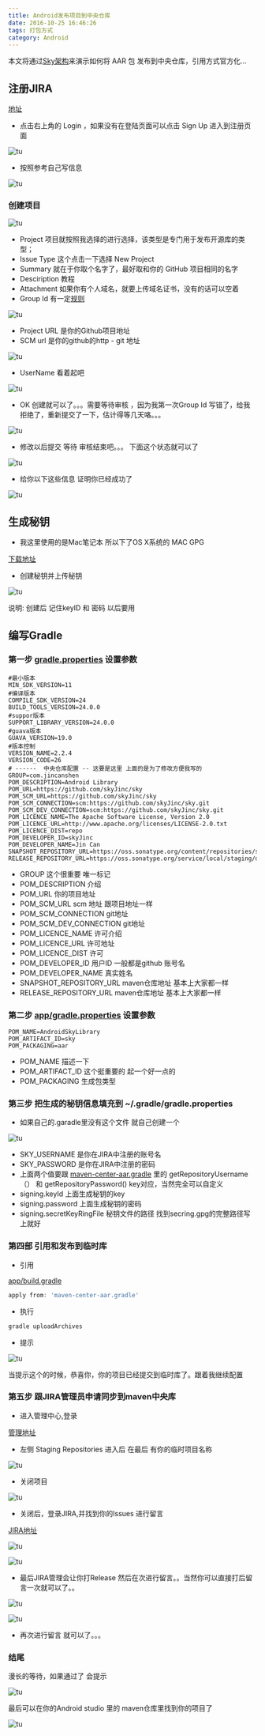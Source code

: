 ```yaml
---
title: Android发布项目到中央仓库
date: 2016-10-25 16:46:26
tags: 打包方式
category: Android
---
```

本文将通过[Sky架构](https://github.com/skyJinc/sky)来演示如何将 AAR 包 发布到中央仓库，引用方式官方化...

<!-- more -->

## 注册JIRA

[地址](https://issues.sonatype.org/)

 - 点击右上角的 Login ，如果没有在登陆页面可以点击 Sign Up 进入到注册页面

![tu](https://skyJinc.github.io/images/centermaven/1.png)

 - 按照参考自己写信息

![tu](https://skyJinc.github.io/images/centermaven/2.png)

### 创建项目

![tu](https://skyJinc.github.io/images/centermaven/3.png)

 - Project 项目就按照我选择的进行选择，该类型是专门用于发布开源库的类型；
 - Issue Type 这个点击一下选择 New Project
 - Summary 就在于你取个名字了，最好取和你的 GitHub 项目相同的名字
 - Desciription 教程
 - Attachment  如果你有个人域名，就要上传域名证书，没有的话可以空着
 - Group Id 有一定[规则](http://central.sonatype.org/pages/choosing-your-coordinates.html)

![tu](https://skyJinc.github.io/images/centermaven/4.png)

 - Project URL 是你的Github项目地址
 - SCM url  是你的github的http - git 地址

![tu](https://skyJinc.github.io/images/centermaven/6.png)

 - UserName 看着起吧

![tu](https://skyJinc.github.io/images/centermaven/5.png)

 - OK 创建就可以了。。。需要等待审核 ，因为我第一次Group Id 写错了，给我拒绝了，重新提交了一下，估计得等几天咯。。。

![tu](https://skyJinc.github.io/images/centermaven/7.png)

 -  修改以后提交 等待 审核结束吧。。。 下面这个状态就可以了

![tu](https://skyJinc.github.io/images/centermaven/8.png)

 - 给你以下这些信息 证明你已经成功了

![tu](https://skyJinc.github.io/images/centermaven/9.png)

## 生成秘钥

 - 我这里使用的是Mac笔记本 所以下了OS X系统的 MAC GPG

[下载地址](https://www.gnupg.org/download/index.html)

 -  创建秘钥并上传秘钥

![tu](https://skyJinc.github.io/images/centermaven/10.png)

说明: 创建后 记住keyID 和 密码 以后要用

## 编写Gradle

### 第一步 [gradle.properties](https://github.com/skyJinc/sky/blob/master/gradle.properties) 设置参数
```file
#最小版本
MIN_SDK_VERSION=11
#编译版本
COMPILE_SDK_VERSION=24
BUILD_TOOLS_VERSION=24.0.0
#suppor版本
SUPPORT_LIBRARY_VERSION=24.0.0
#guava版本
GUAVA_VERSION=19.0
#版本控制
VERSION_NAME=2.2.4
VERSION_CODE=26
# ------  中央仓库配置 -- 这要是这里 上面的是为了修改方便我写的
GROUP=com.jincanshen
POM_DESCRIPTION=Android Library
POM_URL=https://github.com/skyJinc/sky
POM_SCM_URL=https://github.com/skyJinc/sky
POM_SCM_CONNECTION=scm:https://github.com/skyJinc/sky.git
POM_SCM_DEV_CONNECTION=scm:https://github.com/skyJinc/sky.git
POM_LICENCE_NAME=The Apache Software License, Version 2.0
POM_LICENCE_URL=http://www.apache.org/licenses/LICENSE-2.0.txt
POM_LICENCE_DIST=repo
POM_DEVELOPER_ID=skyJinc
POM_DEVELOPER_NAME=Jin Can
SNAPSHOT_REPOSITORY_URL=https://oss.sonatype.org/content/repositories/snapshots
RELEASE_REPOSITORY_URL=https://oss.sonatype.org/service/local/staging/deploy/maven2
```

 - GROUP 这个很重要 唯一标记
 - POM_DESCRIPTION 介绍
 - POM_URL 你的项目地址
 - POM_SCM_URL scm 地址 跟项目地址一样
 - POM_SCM_CONNECTION git地址
 - POM_SCM_DEV_CONNECTION git地址
 - POM_LICENCE_NAME 许可介绍
 - POM_LICENCE_URL 许可地址
 - POM_LICENCE_DIST 许可
 - POM_DEVELOPER_ID 用户ID  一般都是github 账号名
 - POM_DEVELOPER_NAME 真实姓名
 - SNAPSHOT_REPOSITORY_URL maven仓库地址 基本上大家都一样
 - RELEASE_REPOSITORY_URL maven仓库地址 基本上大家都一样

### 第二步 [app/gradle.properties](https://github.com/skyJinc/sky/blob/master/app/gradle.properties) 设置参数

```file
POM_NAME=AndroidSkyLibrary
POM_ARTIFACT_ID=sky
POM_PACKAGING=aar
```

 - POM_NAME 描述一下
 - POM_ARTIFACT_ID 这个挺重要的 起一个好一点的
 - POM_PACKAGING 生成包类型

### 第三步 把生成的秘钥信息填充到 ~/.gradle/gradle.properties

 - 如果自己的.garadle里没有这个文件 就自己创建一个

![tu](https://skyJinc.github.io/images/centermaven/11.png)

 - SKY_USERNAME 是你在JIRA中注册的账号名
 - SKY_PASSWORD 是你在JIRA中注册的密码
 - 上面两个值要跟 [maven-center-aar.gradle](https://github.com/skyJinc/sky/blob/master/app/maven-center-aar.gradle) 里的 getRepositoryUsername（） 和 getRepositoryPassword() key对应，当然完全可以自定义
 - signing.keyId 上面生成秘钥的key
 - signing.password 上面生成秘钥的密码
 - signing.secretKeyRingFile 秘钥文件的路径 找到secring.gpg的完整路径写上就好

### 第四部 引用和发布到临时库

 - 引用

[app/build.gradle](https://github.com/skyJinc/sky/blob/master/app/build.gradle)

```gradle
apply from: 'maven-center-aar.gradle'
```

 -  执行


```gradle
gradle uploadArchives
```

 - 提示

![tu](https://skyJinc.github.io/images/centermaven/12.png)

当提示这个的时候，恭喜你，你的项目已经提交到临时库了。跟着我继续配置

### 第五步 跟JIRA管理员申请同步到maven中央库

 - 进入管理中心,登录

[管理地址](https://oss.sonatype.org/#stagingRepositories)

 - 左侧 Staging Repositories 进入后 在最后 有你的临时项目名称

![tu](https://skyJinc.github.io/images/centermaven/13.png)

 - 关闭项目

![tu](https://skyJinc.github.io/images/centermaven/14.png)

 - 关闭后，登录JIRA,并找到你的Issues 进行留言

[JIRA地址](https://issues.sonatype.org)

![tu](https://skyJinc.github.io/images/centermaven/15.png)

![tu](https://skyJinc.github.io/images/centermaven/16.png)

 - 最后JIRA管理会让你打Release 然后在次进行留言。。当然你可以直接打后留言一次就可以了。。

![tu](https://skyJinc.github.io/images/centermaven/20.png)

![tu](https://skyJinc.github.io/images/centermaven/19.png)

 - 再次进行留言 就可以了。。。

### 结尾

漫长的等待，如果通过了 会提示 

![tu](https://skyJinc.github.io/images/centermaven/17.png)

最后可以在你的Android studio 里的 maven仓库里找到你的项目了

![tu](https://skyJinc.github.io/images/centermaven/18.png)
